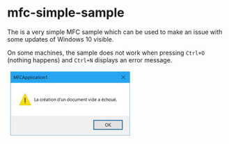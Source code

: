 # mfc-simple-sample

The is a very simple MFC sample which can be used to make an issue with some
updates of Windows 10 visible.

On some machines, the sample does not work when pressing `Ctrl+O` (nothing happens)
and `Ctrl+N` displays an error message.

![screenshot](mfc-bug-win10.png)
